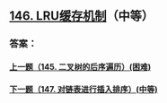 ## [146. LRU缓存机制](https://leetcode-cn.com/problems/lru-cache/)（中等）





### 答案：



#### [上一题（145. 二叉树的后序遍历）(困难)](https://github.com/sdwwld/leetCode/blob/master/src/main/java/com/wld/java/leetcode/leetCode0145.md)

#### [下一题（147. 对链表进行插入排序）(中等)](https://github.com/sdwwld/leetCode/blob/master/src/main/java/com/wld/java/leetcode/leetCode0147.md)